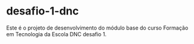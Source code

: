 # desafio-1-dnc
Este é o projeto de desenvolvimento do módulo base do curso Formação em Tecnologia da Escola DNC desafio 1.
